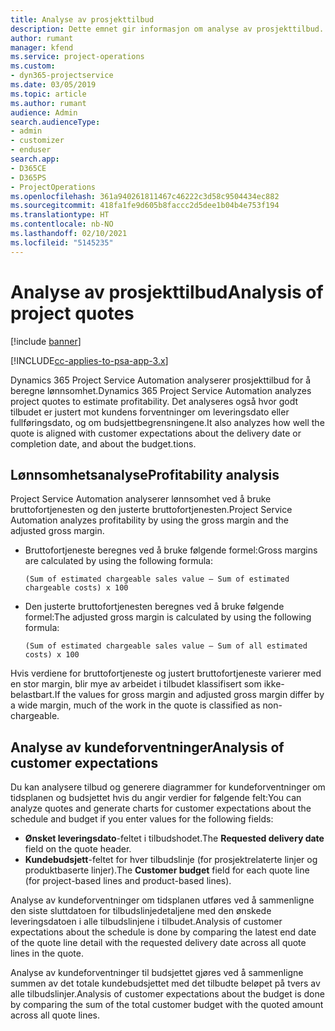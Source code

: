 ```yaml
---
title: Analyse av prosjekttilbud
description: Dette emnet gir informasjon om analyse av prosjekttilbud.
author: rumant
manager: kfend
ms.service: project-operations
ms.custom:
- dyn365-projectservice
ms.date: 03/05/2019
ms.topic: article
ms.author: rumant
audience: Admin
search.audienceType:
- admin
- customizer
- enduser
search.app:
- D365CE
- D365PS
- ProjectOperations
ms.openlocfilehash: 361a940261811467c46222c3d58c9504434ec882
ms.sourcegitcommit: 418fa1fe9d605b8faccc2d5dee1b04b4e753f194
ms.translationtype: HT
ms.contentlocale: nb-NO
ms.lasthandoff: 02/10/2021
ms.locfileid: "5145235"
---
```

# <a name="analysis-of-project-quotes"></a><span data-ttu-id="79f1a-103">Analyse av prosjekttilbud</span><span class="sxs-lookup"><span data-stu-id="79f1a-103">Analysis of project quotes</span></span>

[!include [banner](../includes/psa-now-project-operations.md)]

[!INCLUDE[cc-applies-to-psa-app-3.x](../includes/cc-applies-to-psa-app-3x.md)]

<span data-ttu-id="79f1a-104">Dynamics 365 Project Service Automation analyserer prosjekttilbud for å beregne lønnsomhet.</span><span class="sxs-lookup"><span data-stu-id="79f1a-104">Dynamics 365 Project Service Automation analyzes project quotes to estimate profitability.</span></span> <span data-ttu-id="79f1a-105">Det analyseres også hvor godt tilbudet er justert mot kundens forventninger om leveringsdato eller fullføringsdato, og om budsjettbegrensningene.</span><span class="sxs-lookup"><span data-stu-id="79f1a-105">It also analyzes how well the quote is aligned with customer expectations about the delivery date or completion date, and about the budget.tions.</span></span>

## <a name="profitability-analysis"></a><span data-ttu-id="79f1a-106">Lønnsomhetsanalyse</span><span class="sxs-lookup"><span data-stu-id="79f1a-106">Profitability analysis</span></span>

<span data-ttu-id="79f1a-107">Project Service Automation analyserer lønnsomhet ved å bruke bruttofortjenesten og den justerte bruttofortjenesten.</span><span class="sxs-lookup"><span data-stu-id="79f1a-107">Project Service Automation analyzes profitability by using the gross margin and the adjusted gross margin.</span></span>

- <span data-ttu-id="79f1a-108">Bruttofortjeneste beregnes ved å bruke følgende formel:</span><span class="sxs-lookup"><span data-stu-id="79f1a-108">Gross margins are calculated by using the following formula:</span></span>

  `
    (Sum of estimated chargeable sales value – Sum of estimated chargeable costs) x 100
  `
- <span data-ttu-id="79f1a-109">Den justerte bruttofortjenesten beregnes ved å bruke følgende formel:</span><span class="sxs-lookup"><span data-stu-id="79f1a-109">The adjusted gross margin is calculated by using the following formula:</span></span>

  `
    (Sum of estimated chargeable sales value – Sum of all estimated costs) x 100
  `

<span data-ttu-id="79f1a-110">Hvis verdiene for bruttofortjeneste og justert bruttofortjeneste varierer med en stor margin, blir mye av arbeidet i tilbudet klassifisert som ikke-belastbart.</span><span class="sxs-lookup"><span data-stu-id="79f1a-110">If the values for gross margin and adjusted gross margin differ by a wide margin, much of the work in the quote is classified as non-chargeable.</span></span>

## <a name="analysis-of-customer-expectations"></a><span data-ttu-id="79f1a-111">Analyse av kundeforventninger</span><span class="sxs-lookup"><span data-stu-id="79f1a-111">Analysis of customer expectations</span></span>

<span data-ttu-id="79f1a-112">Du kan analysere tilbud og generere diagrammer for kundeforventninger om tidsplanen og budsjettet hvis du angir verdier for følgende felt:</span><span class="sxs-lookup"><span data-stu-id="79f1a-112">You can analyze quotes and generate charts for customer expectations about the schedule and budget if you enter values for the following fields:</span></span>

- <span data-ttu-id="79f1a-113">**Ønsket leveringsdato**-feltet i tilbudshodet.</span><span class="sxs-lookup"><span data-stu-id="79f1a-113">The **Requested delivery date** field on the quote header.</span></span>
- <span data-ttu-id="79f1a-114">**Kundebudsjett**-feltet for hver tilbudslinje (for prosjektrelaterte linjer og produktbaserte linjer).</span><span class="sxs-lookup"><span data-stu-id="79f1a-114">The **Customer budget** field for each quote line (for project-based lines and product-based lines).</span></span>

<span data-ttu-id="79f1a-115">Analyse av kundeforventninger om tidsplanen utføres ved å sammenligne den siste sluttdatoen for tilbudslinjedetaljene med den ønskede leveringsdatoen i alle tilbudslinjene i tilbudet.</span><span class="sxs-lookup"><span data-stu-id="79f1a-115">Analysis of customer expectations about the schedule is done by comparing the latest end date of the quote line detail with the requested delivery date across all quote lines in the quote.</span></span>

<span data-ttu-id="79f1a-116">Analyse av kundeforventninger til budsjettet gjøres ved å sammenligne summen av det totale kundebudsjettet med det tilbudte beløpet på tvers av alle tilbudslinjer.</span><span class="sxs-lookup"><span data-stu-id="79f1a-116">Analysis of customer expectations about the budget is done by comparing the sum of the total customer budget with the quoted amount across all quote lines.</span></span>
